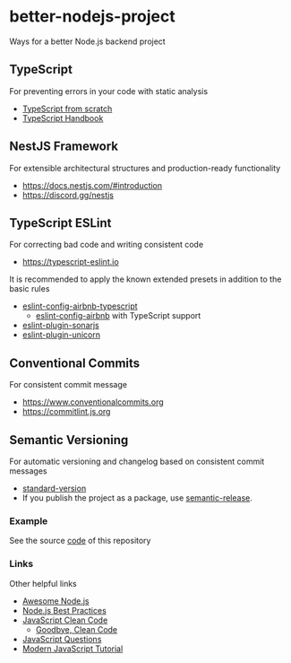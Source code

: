 # better-nodejs-project

Ways for a better Node.js backend project

## TypeScript

For preventing errors in your code with static analysis

- [TypeScript from scratch](https://www.typescriptlang.org/docs/handbook/typescript-from-scratch.html)
- [TypeScript Handbook](https://www.typescriptlang.org/docs/handbook/intro.html)

## NestJS Framework

For extensible architectural structures and production-ready functionality

- <https://docs.nestjs.com/#introduction>
- <https://discord.gg/nestjs>

## TypeScript ESLint

For correcting bad code and writing consistent code

- <https://typescript-eslint.io>

It is recommended to apply the known extended presets in addition to the basic rules

- [eslint-config-airbnb-typescript](https://github.com/iamturns/eslint-config-airbnb-typescript)
  - [eslint-config-airbnb](https://github.com/airbnb/javascript/tree/master/packages/eslint-config-airbnb) with TypeScript support
- [eslint-plugin-sonarjs](https://github.com/SonarSource/eslint-plugin-sonarjs)
- [eslint-plugin-unicorn](https://github.com/sindresorhus/eslint-plugin-unicorn)

## Conventional Commits

For consistent commit message

- <https://www.conventionalcommits.org>
- <https://commitlint.js.org>

## Semantic Versioning

For automatic versioning and changelog based on consistent commit messages

- [standard-version](https://github.com/conventional-changelog/standard-version)
- If you publish the project as a package, use [semantic-release](https://github.com/semantic-release/semantic-release).

### Example

See the source [code](package.json) of this repository

### Links

Other helpful links

- [Awesome Node.js](https://github.com/sindresorhus/awesome-nodejs)
- [Node.js Best Practices](https://github.com/goldbergyoni/nodebestpractices)
- [JavaScript Clean Code](https://github.com/ryanmcdermott/clean-code-javascript)
  - [Goodbye, Clean Code](https://overreacted.io/goodbye-clean-code)
- [JavaScript Questions](https://github.com/lydiahallie/javascript-questions)
- [Modern JavaScript Tutorial](https://javascript.info)
